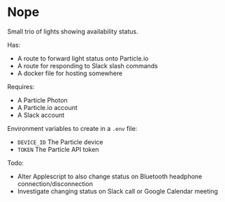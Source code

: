 # Nope

Small trio of lights showing availability status.

Has:

- A route to forward light status onto Particle.io
- A route for responding to Slack slash commands
- A docker file for hosting somewhere

Requires:

- A Particle Photon
- A Particle.io account
- A Slack account

Environment variables to create in a `.env` file:

- `DEVICE_ID` The Particle device
- `TOKEN` The Particle API token

Todo:

- Alter Applescript to also change status on Bluetooth headphone connection/disconnection
- Investigate changing status on Slack call or Google Calendar meeting
